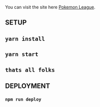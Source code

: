 You can visit the site here [Pokemon League](https://vinchi777.github.io/pokemon-react-play/).

## SETUP

## `yarn install`

## `yarn start`

## `thats all folks`

## DEPLOYMENT

### `npm run deploy`
